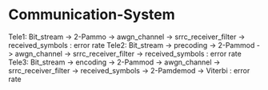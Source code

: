 # Communication-System
Tele1: Bit_stream -> 2-Pammo -> awgn_channel -> srrc_receiver_filter -> received_symbols : error rate
Tele2: Bit_stream -> precoding -> 2-Pammod -> awgn_channel -> srrc_receiver_filter -> received_symbols : error rate
Tele3: Bit_stream -> encoding -> 2-Pammod -> awgn_channel -> srrc_receiver_filter -> received_symbols -> 2-Pamdemod -> Viterbi : error rate
